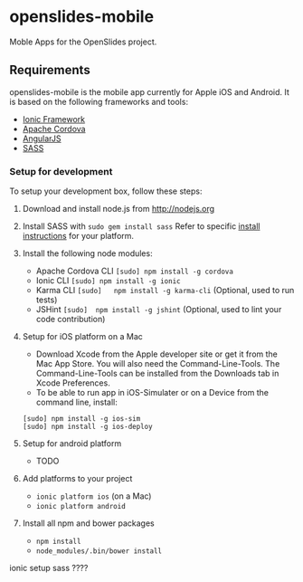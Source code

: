 # openslides-mobile
Moble Apps for the OpenSlides project.

## Requirements
openslides-mobile is the mobile app currently for Apple iOS and Android. It is based on the following frameworks and tools:

* [Ionic Framework](http://ionicframework.com)
* [Apache Cordova](http://cordova.apache.org)
* [AngularJS](https://angularjs.org)
* [SASS](http://sass-lang.com)

### Setup for development
To setup your development box, follow these steps:

1. Download and install node.js from http://nodejs.org

2. Install SASS with ```sudo gem install sass``` Refer to specific [install instructions](http://sass-lang.com/install) for your platform.

3. Install the following node modules: 
	* Apache Cordova CLI ```[sudo] npm install -g cordova```
	* Ionic CLI ```[sudo] npm install -g ionic```	
	* Karma CLI ```[sudo]	npm install -g karma-cli```	(Optional, used to run tests)
	* JSHint ```[sudo]	npm install -g jshint```	(Optional, used to lint your code contribution)
	
4. Setup for iOS platform on a Mac   
	* Download Xcode from the Apple developer site or get it from the Mac App Store. You will also need the Command-Line-Tools. The Command-Line-Tools can be installed from the Downloads tab in Xcode Preferences.
	* To be able to run app in iOS-Simulater or on a Device from the command line, install:
	 ```
	 [sudo] npm install -g ios-sim
	 [sudo] npm install -g ios-deploy
	 ```

5. Setup for android platform
	* TODO
	
6. Add platforms to your project
	* ```ionic platform ios``` (on a Mac)
	* ```ionic platform android```
		
7. Install all npm and bower packages
	* ```npm install```
	* ```node_modules/.bin/bower install```


ionic setup sass ????